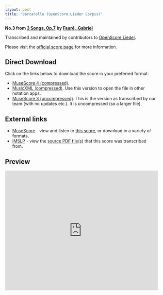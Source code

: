 ```yaml
---
layout: post
title: 'Barcarolle (OpenScore Lieder Corpus)'
---
```


__No.3 from [3 Songs, Op.7](https://fourscoreandmore.org/openscore/lieder/Fauré,_Gabriel/3_Songs,_Op.7/) by [Fauré,_Gabriel](https://fourscoreandmore.org/openscore/lieder/Fauré,_Gabriel)__

Transcribed and maintained by contributors to [OpenScore Lieder].

Please visit the [official score page] for more information.

[official score page]: https://musescore.com/openscore-lieder-corpus/scores/6772888
[OpenScore Lieder]: https://musescore.com/openscore-lieder-corpus

## Direct Download

Click on the links below to download the score in your preferred format:
- [MuseScore 4 (compressed)](https://github.com/openscore/lieder/blob/main/scores/Fauré,_Gabriel/3_Songs,_Op.7/3_Barcarolle/lc6772888.mscz?raw=true).
- [MusicXML (compressed)](https://github.com/openscore/lieder/blob/main/scores/Fauré,_Gabriel/3_Songs,_Op.7/3_Barcarolle/lc6772888.mxl?raw=true). Use this version to open the file in other notation apps.
- [MuseScore 3 (uncompressed)](https://github.com/openscore/lieder/blob/main/scores/Fauré,_Gabriel/3_Songs,_Op.7/3_Barcarolle/lc6772888.mscx?raw=true). This is the version as transcribed by our team (with no updates etc.). It is uncompressed (so a larger file).

## External links

- [MuseScore] - view and listen to [this score][MuseScore], or download in a variety of formats.
- [IMSLP] - view the [source PDF file(s)][IMSLP] that this score was transcribed from.

[MuseScore]: https://musescore.com/score/6772888
[IMSLP]: https://imslp.org/wiki/Special:ReverseLookup/24051

## Preview

<iframe width="100%" height="394" src="https://musescore.com/openscore-lieder-corpus/scores/6772888/embed" frameborder="0" allowfullscreen allow="autoplay; fullscreen"></iframe>
